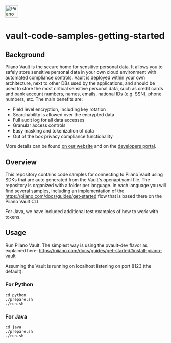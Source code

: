 <p>
  <a href="https://piiano.com/pii-data-privacy-vault/">
    <picture>
      <source media="(prefers-color-scheme: dark)" srcset="https://piiano.com/docs/img/logo-developers-dark.svg">
      <source media="(prefers-color-scheme: light)" srcset="https://piiano.com/docs/img/logo-developers.svg">
      <img alt="Piiano Vault" src="https://piiano.com/docs/img/logo-developers.svg" height="40" />
    </picture>
  </a>
</p>

# vault-code-samples-getting-started
## Background
Piiano Vault is the secure home for sensitive personal data. It allows you to safely store sensitive personal data in your own cloud environment with
automated compliance controls.
Vault is deployed within your own architecture, next to other DBs used by the applications, and should be used to store the most critical sensitive personal data, such as credit cards and bank account numbers, names, emails, national IDs (e.g. SSN), phone numbers, etc.
The main benefits are:
- Field level encryption, including key rotation
- Searchability is allowed over the encrypted data
- Full audit log for all data accesses
- Granular access controls
- Easy masking and tokenization of data
- Out of the box privacy compliance functionality

More details can be found [on our website](https://piiano.com/pii-data-privacy-vault/) and on the [developers portal](https://piiano.com/docs/).

## Overview

This repository contains code samples for connecting to Piiano Vault using SDKs that are auto generated from the Vault's openapi.yaml file. 
The repository is organized with a folder per language. In each language you will find several samples, including an implementation of the https://piiano.com/docs/guides/get-started flow that is based there on the Piiano Vault CLI.

For Java, we have included additional test examples of how to work with tokens. 

## Usage

Run Piiano Vault. The simplest way is using the pvault-dev flavor as explained here: https://piiano.com/docs/guides/get-started#install-piiano-vault

Assuming the Vault is running on localhost listening on port 8123 (the default):
### For Python
```
cd python
./prepare.sh
./run.sh
```
### For Java
```
cd java
./prepare.sh
./run.sh
```

